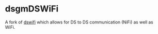 dsgmDSWiFi
==========

A fork of [dswifi](http://sourceforge.net/projects/devkitpro/files/dswifi/) which allows for DS to DS communication (NiFi) as well as WiFi.
